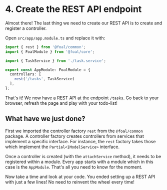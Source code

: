 # 4. Create the REST API endpoint

Almost there! The last thing we need to create our REST API is to create and register a controller.

Open `src/app/app.module.ts` and replace it with:

```typescript
import { rest } from '@foal/common';
import { FoalModule } from '@foal/core';

import { TaskService } from './task.service';

export const AppModule: FoalModule = {
  controllers: [
    rest('/tasks', TaskService)
  ],
};

```

That's it! We now have a REST API at the endpoint `/tasks`. Go back to your browser, refresh the page and play with your todo-list!

## What have we just done?

First we imported the controller factory `rest` from the `@foal/common` package. A controller factory creates controllers from services that implement a specific interface. For instance, the `rest` factory takes those which implement the `Partial<IModelService>` interface.

Once a controller is created (with the `attachService` method), it needs to be registered within a module. Every app starts with a module which in this case is the `AppModule`. That's all you need to know for the moment.

Now take a time and look at your code. You ended setting up a REST API with just a few lines! No need to reinvent the wheel every time!